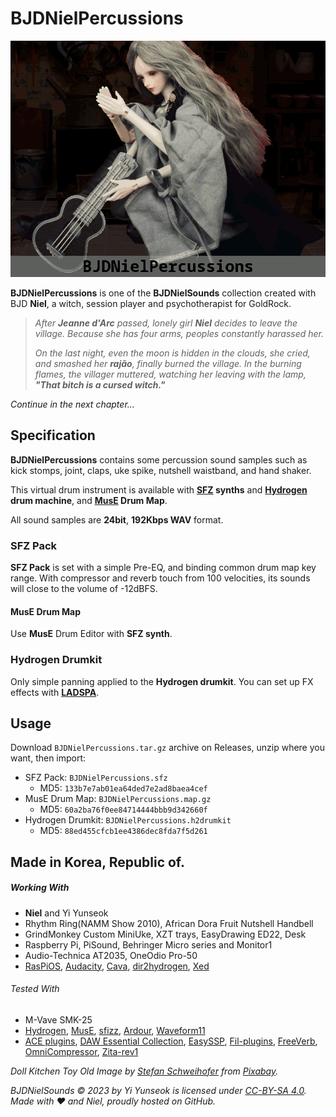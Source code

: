# BJDNielPercussions

![BJDNielPercussions](https://github.com/YGGDRASIL-STUDIO/BJDNielSounds/blob/main/images/BJDNielPercussions.png)

**BJDNielPercussions** is one of the **BJDNielSounds** collection created with BJD **Niel**, a witch, session player and psychotherapist for GoldRock.

>_After **Jeanne d'Arc** passed, lonely girl **Niel** decides to leave the village. Because she has four arms, peoples constantly harassed her._
> 
>_On the last night, even the moon is hidden in the clouds, she cried, and smashed her **rajão**, finally burned the village. In the burning flames, the villager muttered, watching her leaving with the lamp, **"That bitch is a cursed witch."**_

_Continue in the next chapter..._

## Specification

**BJDNielPercussions** contains some percussion sound samples such as kick stomps, joint, claps, uke spike, nutshell waistband, and hand shaker.

This virtual drum instrument is available with **[SFZ](https://sfzformat.com/) synths** and **[Hydrogen](http://hydrogen-music.org/) drum machine**, and **[MusE](https://muse-sequencer.github.io/) Drum Map**.

All sound samples are **24bit**, **192Kbps WAV** format.

### SFZ Pack

**SFZ Pack** is set with a simple Pre-EQ, and binding common drum map key range. With compressor and reverb touch from 100 velocities, its sounds will close to the volume of -12dBFS.

#### MusE Drum Map

Use **MusE** Drum Editor with **SFZ synth**.

### Hydrogen Drumkit

Only simple panning applied to the **Hydrogen drumkit**. You can set up FX effects with **[LADSPA](http://ladspa.org/)**.

## Usage

Download `BJDNielPercussions.tar.gz` archive on Releases, unzip where you want, then import:

- SFZ Pack: `BJDNielPercussions.sfz`
  - MD5: `133b7e7ab01ea64ded7e2ad8baea4cef`
- MusE Drum Map: `BJDNielPercussions.map.gz`
  - MD5: `60a2ba76f0ee84714444bbb9d342660f`
- Hydrogen Drumkit: `BJDNielPercussions.h2drumkit`
  - MD5: `88ed455cfcb1ee4386dec8fda7f5d261`

## Made in Korea, Republic of.

##### Working With

- **Niel** and Yi Yunseok
- Rhythm Ring(NAMM Show 2010), African Dora Fruit Nutshell Handbell
- GrindMonkey Custom MiniUke, XZT trays, EasyDrawing ED22, Desk
- Raspberry Pi, PiSound, Behringer Micro series and Monitor1
- Audio-Technica AT2035, OneOdio Pro-50
- [RasPiOS](https://www.raspberrypi.com/software/), [Audacity](https://www.audacityteam.org/), [Cava](https://github.com/karlstav/cava), [dir2hydrogen](https://github.com/freqrush/dir2hydrogen), [Xed](https://github.com/linuxmint/xed)

###### Tested With

- M-Vave SMK-25
- [Hydrogen](http://hydrogen-music.org/), [MusE](https://muse-sequencer.github.io/), [sfizz](https://sfz.tools/sfizz/), [Ardour](https://ardour.org/), [Waveform11](https://www.tracktion.com/products/waveform-pro)
- [ACE plugins](https://manual.ardour.org/plugins-filters/), [DAW Essential Collection](https://www.tracktion.com/products/daw-essentials-collection), [EasySSP](https://au.tomatl.org/), [Fil-plugins](https://directory.fsf.org/wiki/FIL-Plugins), [FreeVerb](https://ccrma.stanford.edu/~jos/pasp/Freeverb.html), [OmniCompressor](https://plugins.iem.at/), [Zita-rev1](https://github.com/PelleJuul/zita-rev1)

_Doll Kitchen Toy Old Image by [Stefan Schweihofer](https://pixabay.com/users/stux-12364/?utm_source=link-attribution&amp;utm_medium=referral&amp;utm_campaign=image&amp;utm_content=546613)</a> from [Pixabay](https://pixabay.com//?utm_source=link-attribution&amp;utm_medium=referral&amp;utm_campaign=image&amp;utm_content=546613)._

_BJDNielSounds :copyright: 2023 by Yi Yunseok is licensed under [CC-BY-SA 4.0](https://creativecommons.org/licenses/by-sa/4.0/). Made with :heart: and Niel, proudly hosted on GitHub._


